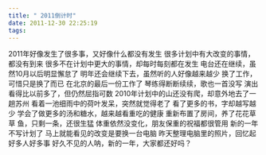 ```yaml
---
title: " 2011倒计时"
date: 2011-12-30 22:25:19
tags:
---
```


2011年好像发生了很多事，又好像什么都没有发生 很多计划中有大改变的事情，都没有到来 很多不在计划中更大的事情，却每时每刻都在发生 电台还在继续，虽然10月以后明显懈怠了 明年还会继续下去，虽然听的人好像越来越少 换了工作，可惜只是换了而已 在北京的最后一份工作了 琴练得断断续续，歌也一首没写 演出看得比以前多了，但仍然屈指可数 2010年计划中的山还没有爬，却意外地去了一趟苏州 看着一池细雨中的荷叶发呆，突然就觉得老了 看了更多的书，字却越写越少 学会了做更多的汤和糖水，越来越看重吃的健康 重新布置了房间，养了花花草草 鱼，只剩一条，还很生猛 体重依然没变化，朋友保重的祝福都很管用 新的一年不写计划了 马上就能看见的改变是要换一台电脑 昨天整理电脑里的照片，回忆起好多人好多事 好久不见的人呐，新的一年，大家都还好吗？